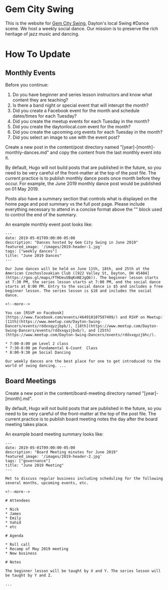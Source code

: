 # Gem City Swing

This is the website for [Gem City Swing](https://www.gemcityswing.com/), Dayton's local Swing #Dance scene. We host a weekly social dance. Our mission is to preserve the rich heritage of jazz music and dancing.

# How To Update

## Monthly Events

Before you continue:

1. Do you have beginner and series lesson instructors and know what content they are teaching?
2. Is there a band night or special event that will interupt the month?
3. Did you create a Facebook event for the month and schedule dates/times for each Tuesday?
4. Did you create the meetup events for each Tuesday in the month?
5. Did you create the daytonlocal.com event for the month?
6. Did you create the upcoming.org events for each Tuesday in the month?
7. Did you select an image to use with the event post?

Create a new post in the content/post directory named "[year]-[month]-monthly-dances.md" and copy the content from the last monthly event into it.

By default, Hugo will not build posts that are published in the future, so you need to be very careful of the front-matter at the top of the post file. The current practice is to publish monthly dance posts once month before they occur. For example, the June 2019 monthly dance post would be published on 01 May 2019.

Posts also have a summary section that controls what is displayed on the home page and post summary vs the full post page. Please include everything necessary to attend in a concise format above the "<!--more-->" block used to control the end of the summary.

An example monthly event post looks like:

    ---
    date: 2019-05-01T09:00:00-05:00
    description: "Dances hosted by Gem City Swing in June 2019"
    featured_image: '/images/2019-header-1.jpg'
    tags: ["weekly dances"]
    title: "June 2019 Dances"
    ---
    
    Our June dances will be held on June 11th, 18th, and 25th at the American Czechoslovakian Club ([922 Valley St, Dayton, OH 45404](https://goo.gl/maps/FTHUeuSBqKnNEJgQ6)). The beginner lesson starts at 7:30 PM, the series lesson starts at 7:00 PM, and the social dance starts at 8:00 PM. Entry to the social dance is $5 and includes a free beginner lesson. The series lesson is $10 and includes the social dance.
    
    <!--more-->
    
    You can [RSVP on Facebook](https://www.facebook.com/events/464910107597499/) and RSVP on Meetup: [11th](https://www.meetup.com/Dayton-Swing-Dancers/events/rddxxqyzjbpb/), [18th](https://www.meetup.com/Dayton-Swing-Dancers/events/rddxxqyzjbxb/), and [25th](https://www.meetup.com/Dayton-Swing-Dancers/events/rddxxqyzjbhc/).

    * 7:00-8:00 pm Level 2 class
    * 7:30-8:00 pm Fundamental 6-Count  Class
    * 8:00-9:30 pm Social Dancing

    Our weekly dances are the best place for one to get introduced to the world of swing dancing. ...


## Board Meetings

Create a new post in the content/board-meeting directory named "[year]-[month].md".

By default, Hugo will not build posts that are published in the future, so you need to be very careful of the front-matter at the top of the post file. The current practice is to publish board meeting notes the day after the board meeting takes place.

An example board meeting summary looks like:

    ---
    date: 2019-05-01T09:00:00-05:00
    description: "Board Meeting minutes for June 2019"
    featured_image: '/images/2019-header-2.jpg'
    tags: ["governance"]
    title: "June 2019 Meeting"
    ---

    Met to discuss regular business including scheduling for the following several months, upcoming events, etc.

    <!--more-->
    
    # Attendees

    * Nick
    * James
    * Emily
    * Vahid
    * etc
    
    # Agenda
    
    * Roll call
    * Recamp of May 2019 meeting
    * New business
    
    # Notes

    The beginner lesson will be taught by X and Y. The series lesson will be taught by Y and Z.
    
    ...